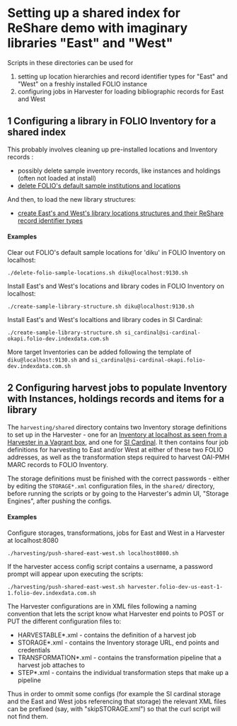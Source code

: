 # Setting up a shared index for ReShare demo with imaginary libraries "East" and "West"

Scripts in these directories can be used for 
 1) setting up location hierarchies and record identifier types for "East" and "West"  on a freshly installed FOLIO instance
 2) configuring jobs in Harvester for loading bibliographic records for East and West 

## 1 Configuring a library in FOLIO Inventory for a shared index

This probably involves cleaning up pre-installed locations and Inventory records :

- possibly delete sample inventory records, like instances and holdings (often not loaded at install)
- [delete FOLIO's default sample institutions and locations](delete-folio-sample-locations.sh)

And then, to load the new library structures: 

- [create East's and West's library locations structures and their ReShare record identifier types](create-sample-library-structure.sh)

#### Examples

Clear out FOLIO's default sample locations for 'diku' in FOLIO Inventory on localhost:

`./delete-folio-sample-locations.sh diku@localhost:9130.sh`

Install East's and West's locations and library codes in FOLIO Inventory on localhost:

`./create-sample-library-structure.sh diku@localhost:9130.sh`

Install East's and West's localtions and library codes in SI Cardinal:

`./create-sample-library-structure.sh si_cardinal@si-cardinal-okapi.folio-dev.indexdata.com.sh`

More target Inventories can be added following the template of `diku@localhost:9130.sh` and `si_cardinal@si-cardinal-okapi.folio-dev.indexdata.com.sh`

## 2 Configuring harvest jobs to populate Inventory with Instances, holdings records and items for a library 

The `harvesting/shared` directory contains two Inventory storage definitions to set up in the Harvester - one for an [Inventory at localhost as seen from a Harvester in a Vagrant box](harvesting/shared/STORAGE-localhost.xml), and one for [SI Cardinal](harvesting/shared/STORAGE-si-cardinal.xml). It then contains four job definitions for harvesting to East and/or West at either of these two FOLIO addresses, as well as the transformation steps required to harvest OAI-PMH MARC records to FOLIO Inventory.  

The storage definitions must be finished with the correct passwords - either by editing the `STORAGE*.xml` configuration files, in the `shared/` directory, before running the scripts or by going to the Harvester's admin UI, "Storage Engines", after pushing the configs. 

#### Examples

Configure storages, transformations, jobs for East and West in a Harvester at localhost:8080

`./harvesting/push-shared-east-west.sh localhost8080.sh`

If the harvester access config script contains a username, a password prompt will appear upon executing the scripts: 

`./harvesting/push-shared-east-west.sh harvester.folio-dev-us-east-1-1.folio-dev.indexdata.com.sh`

The Harvester configurations are in XML files following a naming convention that lets the script know what Harvester end points to POST or PUT the different configuration files to:

- HARVESTABLE*.xml  - contains the definition of a harvest job
- STORAGE*.xml - contains the Inventory storage URL, end points and credentials
- TRANSFORMATION*.xml - contains the transformation pipeline that a harvest job attaches to
- STEP*.xml - contains the individual transformation steps that make up a pipeline

Thus in order to ommit some configs (for example the SI cardinal storage and the East and West jobs referencing that storage) the relevant XML files can be prefixed (say, with "skipSTORAGE.xml") so that the curl script will not find them. 


